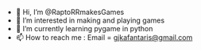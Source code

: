 - 👋 Hi, I’m @RaptoRRmakesGames
- 👀 I’m interested in making and playing games
- 🌱 I’m currently learning pygame in python
- 📫 How to reach me : Email = gjkafantaris@gmail.com

<!---
RaptoRRmakesGames/RaptoRRmakesGames is a ✨ special ✨ repository because its `README.md` (this file) appears on your GitHub profile.
You can click the Preview link to take a look at your changes.
--->
